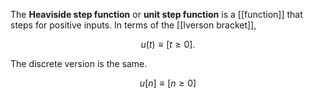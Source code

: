 The **Heaviside step function** or **unit step function** is a [[function]] that steps for positive inputs. In terms of the [[Iverson bracket]],

$$
u(t) \equiv [t \geqslant 0].
$$

The discrete version is the same.

$$
u[n] \equiv [n \geqslant 0]
$$
